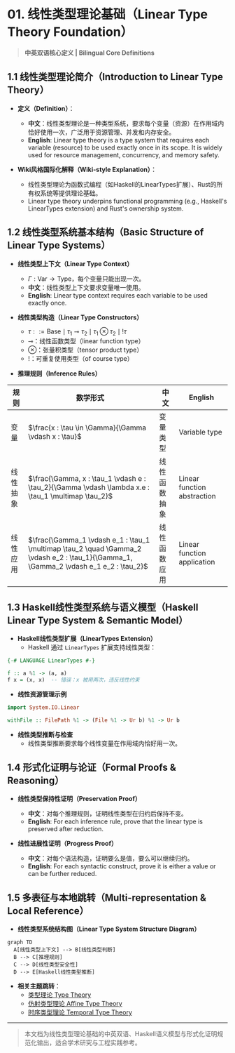 # 01. 线性类型理论基础（Linear Type Theory Foundation）

> **中英双语核心定义 | Bilingual Core Definitions**

## 1.1 线性类型理论简介（Introduction to Linear Type Theory）

- **定义（Definition）**：
  - **中文**：线性类型理论是一种类型系统，要求每个变量（资源）在作用域内恰好使用一次，广泛用于资源管理、并发和内存安全。
  - **English**: Linear type theory is a type system that requires each variable (resource) to be used exactly once in its scope. It is widely used for resource management, concurrency, and memory safety.

- **Wiki风格国际化解释（Wiki-style Explanation）**：
  - 线性类型理论为函数式编程（如Haskell的LinearTypes扩展）、Rust的所有权系统等提供理论基础。
  - Linear type theory underpins functional programming (e.g., Haskell's LinearTypes extension) and Rust's ownership system.

## 1.2 线性类型系统基本结构（Basic Structure of Linear Type Systems）

- **线性类型上下文（Linear Type Context）**
  - $\Gamma : \text{Var} \rightarrow \text{Type}$，每个变量只能出现一次。
  - **中文**：线性类型上下文要求变量唯一使用。
  - **English**: Linear type context requires each variable to be used exactly once.

- **线性类型构造（Linear Type Constructors）**
  - $\tau ::= \text{Base} \mid \tau_1 \multimap \tau_2 \mid \tau_1 \otimes \tau_2 \mid !\tau$
  - $\multimap$：线性函数类型（linear function type）
  - $\otimes$：张量积类型（tensor product type）
  - $!$：可重复使用类型（of course type）

- **推理规则（Inference Rules）**

| 规则 | 数学形式 | 中文 | English |
|------|----------|------|---------|
| 变量 | $\frac{x : \tau \in \Gamma}{\Gamma \vdash x : \tau}$ | 变量类型 | Variable type |
| 线性抽象 | $\frac{\Gamma, x : \tau_1 \vdash e : \tau_2}{\Gamma \vdash \lambda x.e : \tau_1 \multimap \tau_2}$ | 线性函数抽象 | Linear function abstraction |
| 线性应用 | $\frac{\Gamma_1 \vdash e_1 : \tau_1 \multimap \tau_2 \quad \Gamma_2 \vdash e_2 : \tau_1}{\Gamma_1, \Gamma_2 \vdash e_1 e_2 : \tau_2}$ | 线性函数应用 | Linear function application |

## 1.3 Haskell线性类型系统与语义模型（Haskell Linear Type System & Semantic Model）

- **Haskell线性类型扩展（LinearTypes Extension）**
  - Haskell 通过 `LinearTypes` 扩展支持线性类型：

```haskell
{-# LANGUAGE LinearTypes #-}

f :: a %1 -> (a, a)
f x = (x, x)  -- 错误：x 被用两次，违反线性约束
```

- **线性资源管理示例**

```haskell
import System.IO.Linear

withFile :: FilePath %1 -> (File %1 -> Ur b) %1 -> Ur b
```

- **线性类型推断与检查**
  - 线性类型推断要求每个线性变量在作用域内恰好用一次。

## 1.4 形式化证明与论证（Formal Proofs & Reasoning）

- **线性类型保持性证明（Preservation Proof）**
  - **中文**：对每个推理规则，证明线性类型在归约后保持不变。
  - **English**: For each inference rule, prove that the linear type is preserved after reduction.

- **线性进展性证明（Progress Proof）**
  - **中文**：对每个语法构造，证明要么是值，要么可以继续归约。
  - **English**: For each syntactic construct, prove it is either a value or can be further reduced.

## 1.5 多表征与本地跳转（Multi-representation & Local Reference）

- **线性类型系统结构图（Linear Type System Structure Diagram）**

```mermaid
graph TD
  A[线性类型上下文] --> B[线性类型判断]
  B --> C[推理规则]
  C --> D[线性类型安全性]
  D --> E[Haskell线性类型推断]
```

- **相关主题跳转**：
  - [类型理论 Type Theory](../01-Type-Theory/01-Type-Theory-Foundation.md)
  - [仿射类型理论 Affine Type Theory](../03-Affine-Type-Theory/01-Affine-Type-Theory-Foundation.md)
  - [时序类型理论 Temporal Type Theory](../04-Temporal-Type-Theory/01-Temporal-Type-Theory-Foundation.md)

---

> 本文档为线性类型理论基础的中英双语、Haskell语义模型与形式化证明规范化输出，适合学术研究与工程实践参考。
